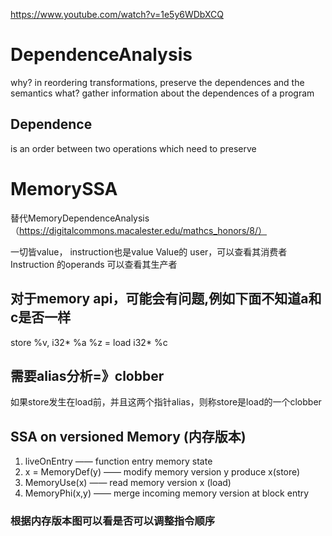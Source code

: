 https://www.youtube.com/watch?v=1e5y6WDbXCQ


# DependenceAnalysis
why?
in reordering transformations, preserve the dependences and the semantics
what?
gather information about the dependences of a program

## Dependence
is an order between two operations which need to preserve

# MemorySSA
替代MemoryDependenceAnalysis （https://digitalcommons.macalester.edu/mathcs_honors/8/）

一切皆value， instruction也是value
Value的 user，可以查看其消费者
Instruction 的operands 可以查看其生产者

## 对于memory api，可能会有问题,例如下面不知道a和c是否一样
store %v, i32* %a
%z = load i32* %c
## 需要alias分析=》clobber
如果store发生在load前，并且这两个指针alias，则称store是load的一个clobber

## SSA on versioned Memory (内存版本)
1. liveOnEntry —— function entry memory state
2. x = MemoryDef(y) —— modify memory version y produce x(store)
3. MemoryUse(x) —— read memory version x (load)
4. MemoryPhi(x,y) —— merge incoming memory version at block entry
### 根据内存版本图可以看是否可以调整指令顺序
